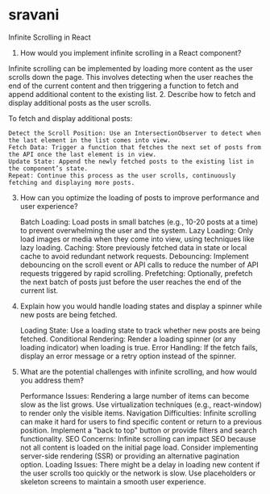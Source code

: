 # sravani
Infinite Scrolling in React
1. How would you implement infinite scrolling in a React component?

Infinite scrolling can be implemented by loading more content as the user scrolls down the page. This involves detecting when the user reaches the end of the current content and then triggering a function to fetch and append additional content to the existing list.
2. Describe how to fetch and display additional posts as the user scrolls.

To fetch and display additional posts:

    Detect the Scroll Position: Use an IntersectionObserver to detect when the last element in the list comes into view.
    Fetch Data: Trigger a function that fetches the next set of posts from the API once the last element is in view.
    Update State: Append the newly fetched posts to the existing list in the component’s state.
    Repeat: Continue this process as the user scrolls, continuously fetching and displaying more posts.

3. How can you optimize the loading of posts to improve performance and user experience?

    Batch Loading: Load posts in small batches (e.g., 10-20 posts at a time) to prevent overwhelming the user and the system.
    Lazy Loading: Only load images or media when they come into view, using techniques like lazy loading.
    Caching: Store previously fetched data in state or local cache to avoid redundant network requests.
    Debouncing: Implement debouncing on the scroll event or API calls to reduce the number of API requests triggered by rapid scrolling.
    Prefetching: Optionally, prefetch the next batch of posts just before the user reaches the end of the current list.

4. Explain how you would handle loading states and display a spinner while new posts are being fetched.

    Loading State: Use a loading state to track whether new posts are being fetched.
    Conditional Rendering: Render a loading spinner (or any loading indicator) when loading is true.
    Error Handling: If the fetch fails, display an error message or a retry option instead of the spinner.

5. What are the potential challenges with infinite scrolling, and how would you address them?

    Performance Issues: Rendering a large number of items can become slow as the list grows. Use virtualization techniques (e.g., react-window) to render only the visible items.
    Navigation Difficulties: Infinite scrolling can make it hard for users to find specific content or return to a previous position. Implement a "back to top" button or provide filters and search functionality.
    SEO Concerns: Infinite scrolling can impact SEO because not all content is loaded on the initial page load. Consider implementing server-side rendering (SSR) or providing an alternative pagination option.
    Loading Issues: There might be a delay in loading new content if the user scrolls too quickly or the network is slow. Use placeholders or skeleton screens to maintain a smooth user experience.
